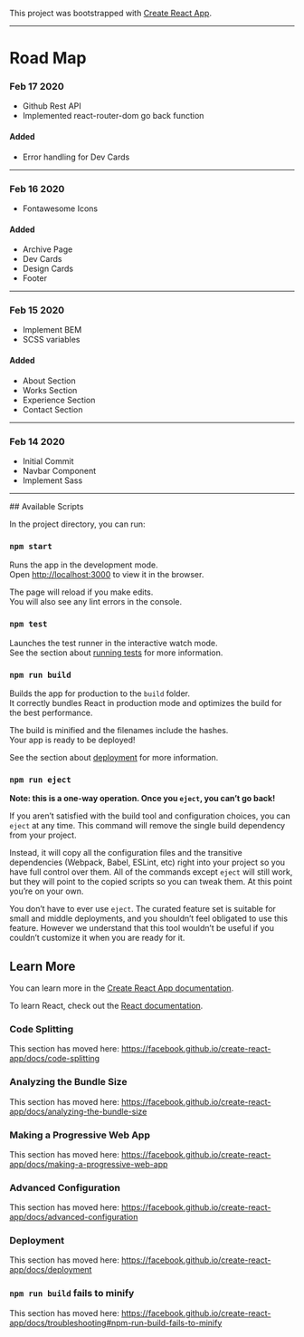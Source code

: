 This project was bootstrapped with [Create React App](https://github.com/facebook/create-react-app).
<hr>
<h1>Road Map</h1>

<h3>Feb 17 2020</h3>
<ul>
  <li>Github Rest API</li>
  <li>Implemented react-router-dom go back function</li>
</ul>
<h4><strong>Added</strong></h4>
<ul>
  <li>Error handling for Dev Cards</li>
</ul>
<hr>

<h3>Feb 16 2020</h3>
<ul>
  <li>Fontawesome Icons</li>
</ul>
<h4><strong>Added</strong></h4>
<ul>
  <li>Archive Page</li>
  <li>Dev Cards</li>
  <li>Design Cards</li>
  <li>Footer</li>
</ul>
<hr>

<h3>Feb 15 2020</h3>
<ul>
  <li>Implement BEM</li>
  <li>SCSS variables</li>
</ul>
<h4><strong>Added</strong></h4>
<ul>
  <li>About Section</li>
  <li>Works Section</li>
  <li>Experience Section</li>
  <li>Contact Section</li>
</ul>
<hr>

<h3>Feb 14 2020</h3>
<ul>
  <li>Initial Commit</li>
  <li>Navbar Component</li>
  <li>Implement Sass</li>
</ul>
<hr>
## Available Scripts

In the project directory, you can run:

### `npm start`

Runs the app in the development mode.<br />
Open [http://localhost:3000](http://localhost:3000) to view it in the browser.

The page will reload if you make edits.<br />
You will also see any lint errors in the console.

### `npm test`

Launches the test runner in the interactive watch mode.<br />
See the section about [running tests](https://facebook.github.io/create-react-app/docs/running-tests) for more information.

### `npm run build`

Builds the app for production to the `build` folder.<br />
It correctly bundles React in production mode and optimizes the build for the best performance.

The build is minified and the filenames include the hashes.<br />
Your app is ready to be deployed!

See the section about [deployment](https://facebook.github.io/create-react-app/docs/deployment) for more information.

### `npm run eject`

**Note: this is a one-way operation. Once you `eject`, you can’t go back!**

If you aren’t satisfied with the build tool and configuration choices, you can `eject` at any time. This command will remove the single build dependency from your project.

Instead, it will copy all the configuration files and the transitive dependencies (Webpack, Babel, ESLint, etc) right into your project so you have full control over them. All of the commands except `eject` will still work, but they will point to the copied scripts so you can tweak them. At this point you’re on your own.

You don’t have to ever use `eject`. The curated feature set is suitable for small and middle deployments, and you shouldn’t feel obligated to use this feature. However we understand that this tool wouldn’t be useful if you couldn’t customize it when you are ready for it.

## Learn More

You can learn more in the [Create React App documentation](https://facebook.github.io/create-react-app/docs/getting-started).

To learn React, check out the [React documentation](https://reactjs.org/).

### Code Splitting

This section has moved here: https://facebook.github.io/create-react-app/docs/code-splitting

### Analyzing the Bundle Size

This section has moved here: https://facebook.github.io/create-react-app/docs/analyzing-the-bundle-size

### Making a Progressive Web App

This section has moved here: https://facebook.github.io/create-react-app/docs/making-a-progressive-web-app

### Advanced Configuration

This section has moved here: https://facebook.github.io/create-react-app/docs/advanced-configuration

### Deployment

This section has moved here: https://facebook.github.io/create-react-app/docs/deployment

### `npm run build` fails to minify

This section has moved here: https://facebook.github.io/create-react-app/docs/troubleshooting#npm-run-build-fails-to-minify
